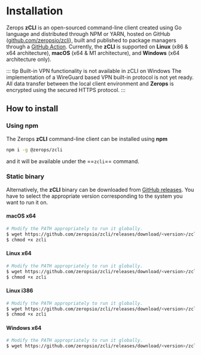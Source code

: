 # Installation

Zerops **zCLI** is an open-sourced command-line client created using Go language and distributed through NPM or YARN, hosted on GitHub ([github.com/zeropsio/zcli](https://github.com/zeropsio/zcli)), built and published to package managers through a [GitHub Action](https://github.com/zeropsio/zcli/actions?query=workflow%3A%22Upload+build+asset%22). Currently, the **zCLI** is supported on **Linux** (x86 & x64 architecture), **macOS** (x64 & M1 architecture), and **Windows** (x64 architecture only).

<!-- markdownlint-disable DOCSMD004 -->
::: tip Built-in VPN functionality is not available in zCLI on Windows
 The implementation of a WireGuard based VPN built-in protocol is not yet ready. All data transfer between the local client environment and **Zerops** is encrypted using the secured HTTPS protocol.
:::
<!-- markdownlint-enable DOCSMD004 -->

## How to install

### Using npm

The Zerops **zCLI** command-line client can be installed using **npm**

```bash
npm i -g @zerops/zcli
```

and it will be available under the ==`zcli`== command.

### Static binary

Alternatively, the **zCLI** binary can be downloaded from [GitHub releases](https://github.com/zeropsio/zcli/releases). You have to select the appropriate version corresponding to the system you want to run it on.

#### macOS x64

```bash
# Modify the PATH appropriately to run it globally.
$ wget https://github.com/zeropsio/zcli/releases/download/<version>/zcli-darwin-amd64 -O zcli
$ chmod +x zcli
```

#### Linux x64

```bash
# Modify the PATH appropriately to run it globally.
$ wget https://github.com/zeropsio/zcli/releases/download/<version>/zcli-linux-amd64 -O zcli
$ chmod +x zcli
```

#### Linux i386

```bash
# Modify the PATH appropriately to run it globally.
$ wget https://github.com/zeropsio/zcli/releases/download/<version>/zcli-linux-i386 -O zcli
$ chmod +x zcli
```

#### Windows x64

```bash
# Modify the PATH appropriately to run it globally.
$ wget https://github.com/zeropsio/zcli/releases/download/<version>/zcli-win-x64.exe -O zcli.exe
```
